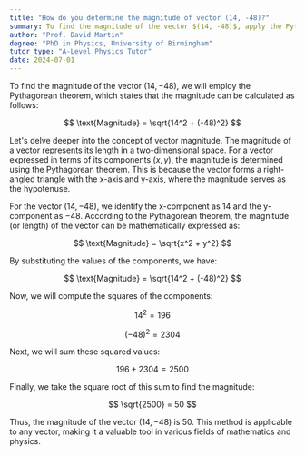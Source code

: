 ```yaml
---
title: "How do you determine the magnitude of vector (14, -48)?"
summary: To find the magnitude of the vector $(14, -48)$, apply the Pythagorean theorem; $\sqrt{14^2 + (-48)^2}$.
author: "Prof. David Martin"
degree: "PhD in Physics, University of Birmingham"
tutor_type: "A-Level Physics Tutor"
date: 2024-07-01
---
```


To find the magnitude of the vector $(14, -48)$, we will employ the Pythagorean theorem, which states that the magnitude can be calculated as follows:

$$
\text{Magnitude} = \sqrt{14^2 + (-48)^2}
$$

Let's delve deeper into the concept of vector magnitude. The magnitude of a vector represents its length in a two-dimensional space. For a vector expressed in terms of its components $(x, y)$, the magnitude is determined using the Pythagorean theorem. This is because the vector forms a right-angled triangle with the x-axis and y-axis, where the magnitude serves as the hypotenuse.

For the vector $(14, -48)$, we identify the x-component as $14$ and the y-component as $-48$. According to the Pythagorean theorem, the magnitude (or length) of the vector can be mathematically expressed as:

$$
\text{Magnitude} = \sqrt{x^2 + y^2}
$$

By substituting the values of the components, we have:

$$
\text{Magnitude} = \sqrt{14^2 + (-48)^2}
$$

Now, we will compute the squares of the components:

$$
14^2 = 196 
$$

$$
(-48)^2 = 2304 
$$

Next, we will sum these squared values:

$$
196 + 2304 = 2500 
$$

Finally, we take the square root of this sum to find the magnitude:

$$
\sqrt{2500} = 50 
$$

Thus, the magnitude of the vector $(14, -48)$ is $50$. This method is applicable to any vector, making it a valuable tool in various fields of mathematics and physics.
    